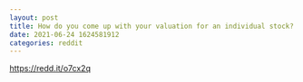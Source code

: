 ```yaml
--- 
layout: post 
title: How do you come up with your valuation for an individual stock? 
date: 2021-06-24 1624581912 
categories: reddit 
--- 
```

https://redd.it/o7cx2q
